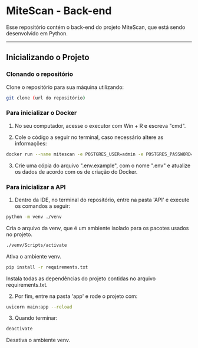 # MiteScan - Back-end

Esse repositório contém o back-end do projeto MiteScan, que está sendo desenvolvido em Python.

---

## Inicializando o Projeto

### Clonando o repositório

Clone o repositório para sua máquina utilizando:

```bash
git clone (url do repositório)
```

### Para inicializar o Docker

1. No seu computador, acesse o executor com Win + R e escreva "cmd".

2. Cole o código a seguir no terminal, caso necessário altere as informações:

```bash
docker run --name mitescan -e POSTGRES_USER=admin -e POSTGRES_PASSWORD=password -e POSTGRES_DB=mitescan -p 5440:5432 -d postgres
```

3. Crie uma cópia do arquivo ".env.example", com o nome ".env" e atualize os dados de acordo com os de criação do Docker.

### Para inicializar a API

1. Dentro da IDE, no terminal do repositório, entre na pasta 'API' e execute os comandos a seguir:

```bash
python -m venv ./venv
```
Cria o arquivo da venv, que é um ambiente isolado para os pacotes usados no projeto.

```bash
./venv/Scripts/activate
```
Ativa o ambiente venv.

```bash
pip install -r requirements.txt
```
Instala todas as dependências do projeto contidas no arquivo requirements.txt.

2. Por fim, entre na pasta 'app' e rode o projeto com:

```bash
uvicorn main:app --reload
```

3. Quando terminar:

```bash
deactivate
```
Desativa o ambiente venv.
